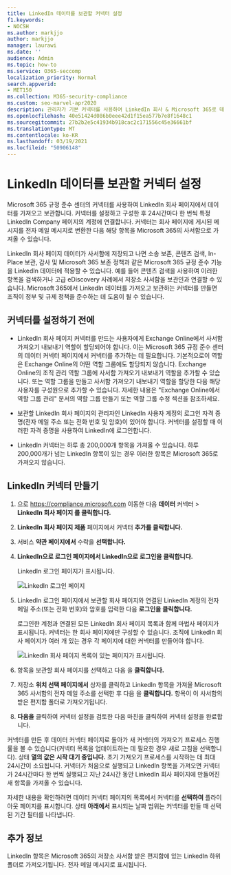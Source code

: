 ```yaml
---
title: LinkedIn 데이터를 보관할 커넥터 설정
f1.keywords:
- NOCSH
ms.author: markjjo
author: markjjo
manager: laurawi
ms.date: ''
audience: Admin
ms.topic: how-to
ms.service: O365-seccomp
localization_priority: Normal
search.appverid:
- MET150
ms.collection: M365-security-compliance
ms.custom: seo-marvel-apr2020
description: 관리자가 기본 커넥터를 사용하여 LinkedIn 회사 & Microsoft 365로 데이터를 가져오는 방법을 참조하세요.
ms.openlocfilehash: 40e51424d086b0eee42d1f15ea577b7e8f1648c1
ms.sourcegitcommit: 27b2b2e5c41934b918cac2c171556c45e36661bf
ms.translationtype: MT
ms.contentlocale: ko-KR
ms.lasthandoff: 03/19/2021
ms.locfileid: "50906148"
---
```

# <a name="set-up-a-connector-to-archive-linkedin-data"></a>LinkedIn 데이터를 보관할 커넥터 설정

Microsoft 365 규정 준수 센터의 커넥터를 사용하여 LinkedIn 회사 페이지에서 데이터를 가져오고 보관합니다. 커넥터를 설정하고 구성한 후 24시간마다 한 번씩 특정 LinkedIn Company 페이지의 계정에 연결합니다. 커넥터는 회사 페이지에 게시된 메시지를 전자 메일 메시지로 변환한 다음 해당 항목을 Microsoft 365의 사서함으로 가져올 수 있습니다.

LinkedIn 회사 페이지 데이터가 사서함에 저장되고 나면 소송 보존, 콘텐츠 검색, In-Place 보관, 감사 및 Microsoft 365 보존 정책과 같은 Microsoft 365 규정 준수 기능을 LinkedIn 데이터에 적용할 수 있습니다. 예를 들어 콘텐츠 검색을 사용하여 이러한 항목을 검색하거나 고급 eDiscovery 사례에서 저장소 사서함을 보관인과 연결할 수 있습니다. Microsoft 365에서 LinkedIn 데이터를 가져오고 보관하는 커넥터를 만들면 조직이 정부 및 규제 정책을 준수하는 데 도움이 될 수 있습니다.

## <a name="before-you-set-up-a-connector"></a>커넥터를 설정하기 전에

- LinkedIn 회사 페이지 커넥터를 만드는 사용자에게 Exchange Online에서 사서함 가져오기 내보내기 역할이 할당되어야 합니다. 이는 Microsoft 365  규정 준수 센터의 데이터 커넥터 페이지에서 커넥터를 추가하는 데 필요합니다. 기본적으로이 역할은 Exchange Online의 어떤 역할 그룹에도 할당되지 않습니다. Exchange Online의 조직 관리 역할 그룹에 사서함 가져오기 내보내기 역할을 추가할 수 있습니다. 또는 역할 그룹을 만들고 사서함 가져오기 내보내기 역할을 할당한 다음 해당 사용자를 구성원으로 추가할 수 있습니다. 자세한 내용은 "Exchange [](/Exchange/permissions-exo/role-groups#create-role-groups) Online에서 [](/Exchange/permissions-exo/role-groups#modify-role-groups) 역할 그룹 관리" 문서의 역할 그룹 만들기 또는 역할 그룹 수정 섹션을 참조하세요.

- 보관할 LinkedIn 회사 페이지의 관리자인 LinkedIn 사용자 계정의 로그인 자격 증명(전자 메일 주소 또는 전화 번호 및 암호)이 있어야 합니다. 커넥터를 설정할 때 이러한 자격 증명을 사용하여 LinkedIn에 로그인합니다.

- LinkedIn 커넥터는 하루 총 200,000개 항목을 가져올 수 있습니다. 하루 200,000개가 넘는 LinkedIn 항목이 있는 경우 이러한 항목은 Microsoft 365로 가져오지 않습니다.

## <a name="create-a-linkedin-connector"></a>LinkedIn 커넥터 만들기

1. 으로 <https://compliance.microsoft.com> 이동한 다음 **데이터** 커넥터  >  **LinkedIn 회사 페이지 를 클릭합니다.**

2. **LinkedIn 회사 페이지 제품** 페이지에서 커넥터 **추가를 클릭합니다.**

3. 서비스 **약관 페이지에서** 수락을 **선택합니다.**

4. **LinkedIn으로 로그인 페이지에서 LinkedIn으로** **로그인을 클릭합니다.**

   LinkedIn 로그인 페이지가 표시됩니다.

   ![LinkedIn 로그인 페이지](../media/LinkedInSigninPage.png)

5. LinkedIn 로그인 페이지에서 보관할 회사 페이지와 연결된 LinkedIn 계정의 전자 메일 주소(또는 전화 번호)와 암호를 입력한 다음 **로그인을 클릭합니다.**

   로그인한 계정과 연결된 모든 LinkedIn 회사 페이지 목록과 함께 마법사 페이지가 표시됩니다. 커넥터는 한 회사 페이지에만 구성할 수 있습니다. 조직에 LinkedIn 회사 페이지가 여러 개 있는 경우 각 페이지에 대한 커넥터를 만들어야 합니다.

   ![LinkedIn 회사 페이지 목록이 있는 페이지가 표시됩니다.](../media/LinkedInSelectCompanyPage.png)

6. 항목을 보관할 회사 페이지를 선택하고 다음 을 **클릭합니다.**

7. 저장소 **위치 선택 페이지에서** 상자를 클릭하고 LinkedIn 항목을 가져올 Microsoft 365 사서함의 전자 메일 주소를 선택한 후 다음 을 **클릭합니다.** 항목이 이 사서함의 받은 편지함 폴더로 가져오기됩니다.

8. **다음을** 클릭하여 커넥터 설정을 검토한 다음 마친을 클릭하여 커넥터 설정을 완료합니다. 

커넥터를 만든 후 데이터 커넥터 페이지로 돌아가 새 커넥터의 가져오기 프로세스 진행률을  볼 수 있습니다(커넥터 목록을 업데이트하는 데 필요한 경우 새로 고침을 선택합니다).  상태 **열의 값은** **시작 대기 중입니다.** 초기 가져오기 프로세스를 시작하는 데 최대 24시간이 소요됩니다. 커넥터가 처음으로 실행되고 LinkedIn 항목을 가져오면 커넥터가 24시간마다 한 번씩 실행되고 지난 24시간 동안 LinkedIn 회사 페이지에 만들어진 새 항목을 가져올 수 있습니다.

자세한 내용을 확인하려면 데이터 커넥터 페이지의 목록에서 커넥터를 **선택하여** 플라이아웃 페이지를 표시합니다. 상태 **아래에서** 표시되는 날짜 범위는 커넥터를 만들 때 선택된 기간 필터를 나타냅니다.

## <a name="more-information"></a>추가 정보

LinkedIn 항목은 Microsoft 365의 저장소 사서함 받은 편지함에 있는 LinkedIn 하위폴더로 가져오기됩니다. 전자 메일 메시지로 표시됩니다.